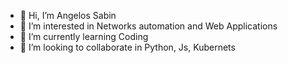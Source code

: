 - 👋 Hi, I’m Angelos Sabin
- 👀 I’m interested in Networks automation and Web Applications
- 🌱 I’m currently learning Coding
- 💞️ I’m looking to collaborate in Python, Js, Kubernets
<!---
SabinAngel/SabinAngel is a ✨ special ✨ repository because its `README.md` (this file) appears on your GitHub profile.
You can click the Preview link to take a look at your changes.
--->
